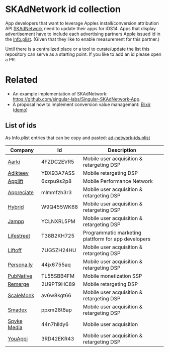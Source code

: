 # SKAdNetwork id collection

App developers that want to leverage Apples install/conversion attribution API [SKAdNetwork](https://developer.apple.com/documentation/storekit/skadnetwork) need to update their apps for iOS14. Apps that display advertisement have to include each advertising partners Apple issued id in the [Info.plist](https://developer.apple.com/library/archive/documentation/General/Reference/InfoPlistKeyReference/Articles/AboutInformationPropertyListFiles.html). (Given that they like to enable measurement for this partner.)

Until there is a centralized place or a tool to curate/update the list this repository can serve as a starting point. If you like to add an id please open a PR.

# Related

* An example implementation of SKAdNetwork: https://github.com/singular-labs/Singular-SKAdNetwork-App.
* A proposal how to implement conversion value managemant: [Elixir](https://github.com/2ndpotion/ElixiriOS) ([demo](https://www.youtube.com/watch?v=cY0jnPw6TOI))  


## List of ids

As Info.plist entries that can be copy and pasted: [ad-network-ids.plist](ad-network-ids.plist)

|Company|Id|Description|
|-------|--|-----------|
|[Aarki](https://www.aarki.com)|4FZDC2EVR5|Mobile user acquisition & retargeting DSP|
|[Adikteev](https://www.adikteev.com)|YDX93A7ASS|Mobile retargeting DSP|
|[Applift](https://applift.com)|6xzpu9s2p8|Mobile Performance Network|
|[Appreciate](https://appreciate.mobi)|mlmmfzh3r3|Mobile user acquisition & retargeting DSP|
|[Hybrid](https://hybrid.ai)|W9Q455WK68| Mobile user acquisition & retargeting DSP|
|[Jampp](https://jampp.com)|YCLNXRL5PM|Mobile user acquisition & retargeting DSP|
|[Lifestreet](https://lifestreet.com)|T38B2KH725|Programmatic marketing plattform for app developers|
|[Liftoff](https://liftoff.io)|7UG5ZH24HU|Mobile user acquisition & retargeting DSP|
|[Persona.ly](https://www.persona.ly)|44jx6755aq|Mobile user acquisition & retargeting DSP|
|[PubNative](https://pubnative.net)|TL55SBB4FM|Mobile monetization SSP|
|[Remerge](https://www.remerge.io)|2U9PT9HC89|Mobile retargeting DSP|
|[ScaleMonk](https://www.scalemonk.com)|av6w8kgt66|Mobile user acquisition & retargeting DSP|
|[Smadex](https://www.smadex.com)|ppxm28t8ap|Mobile user acquisition & retargeting DSP|
|[Spyke Media](https://www.spykemedia.com)|44n7hlldy6|Mobile user acquisition|
|[YouAppi](https://www.youappi.com)|3RD42EKR43|Mobile user acquisition & retargeting DSP|

